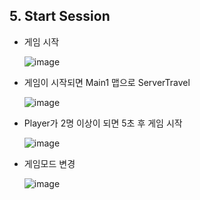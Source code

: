 ## 5. Start Session

- 게임 시작

  ![image](https://github.com/HanYooTae/Unreal-Game-Project1/assets/41534351/dc4fcac2-989a-4833-907b-96f7b3b461be)

- 게임이 시작되면 Main1 맵으로 ServerTravel

  ![image](https://github.com/HanYooTae/Unreal-Game-Project1/assets/41534351/96e69d99-e7a6-4243-8483-5d3abf28fee0)


- Player가 2명 이상이 되면 5초 후 게임 시작

  ![image](https://github.com/HanYooTae/Unreal-Game-Project1/assets/41534351/deebafde-29d3-406c-b751-e3a1edd9c80e)

- 게임모드 변경

  ![image](https://github.com/HanYooTae/Unreal-Game-Project1/assets/41534351/bcc4ce83-05e0-4860-b56e-11ec6cda710c)

